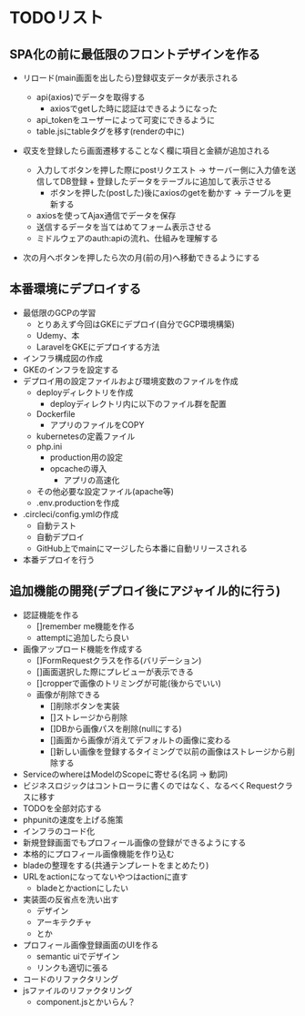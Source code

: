 # TODOリスト

## SPA化の前に最低限のフロントデザインを作る
- リロード(main画面を出したら)登録収支データが表示される
    - api(axios)でデータを取得する
        - axiosでgetした時に認証はできるようになった
    - api_tokenをユーザーによって可変にできるように
    - table.jsにtableタグを移す(renderの中に)
- 収支を登録したら画面遷移することなく欄に項目と金額が追加される
    - 入力してボタンを押した際にpostリクエスト -> サーバー側に入力値を送信してDB登録 + 登録したデータをテーブルに追加して表示させる 
        - ボタンを押した(postした)後にaxiosのgetを動かす -> テーブルを更新する
    - axiosを使ってAjax通信でデータを保存
    - 送信するデータを当てはめてフォーム表示させる
    - ミドルウェアのauth:apiの流れ、仕組みを理解する

- 次の月へボタンを押したら次の月(前の月)へ移動できるようにする

## 本番環境にデプロイする
- 最低限のGCPの学習
    - とりあえず今回はGKEにデプロイ(自分でGCP環境構築)
    - Udemy、本
    - LaravelをGKEにデプロイする方法
- インフラ構成図の作成
- GKEのインフラを設定する
- デプロイ用の設定ファイルおよび環境変数のファイルを作成
    - deployディレクトリを作成
        - deployディレクトリ内に以下のファイル群を配置
    - Dockerfile
        - アプリのファイルをCOPY
    - kubernetesの定義ファイル
    - php.ini
        - production用の設定
        - opcacheの導入
            - アプリの高速化
    - その他必要な設定ファイル(apache等)
    - .env.productionを作成
- .circleci/config.ymlの作成
    - 自動テスト
    - 自動デプロイ
    - GitHub上でmainにマージしたら本番に自動リリースされる
- 本番デプロイを行う

## 追加機能の開発(デプロイ後にアジャイル的に行う)
- 認証機能を作る
    - []remember me機能を作る
    - attemptに追加したら良い
- 画像アップロード機能を作成する
    - []FormRequestクラスを作る(バリデーション)
    - []画面選択した際にプレビューが表示できる
    - []cropperで画像のトリミングが可能(後からでいい)
    - 画像が削除できる
        - []削除ボタンを実装
        - []ストレージから削除
        - []DBから画像パスを削除(nullにする)
        - []画面から画像が消えてデフォルトの画像に変わる
        - []新しい画像を登録するタイミングで以前の画像はストレージから削除する
- ServiceのwhereはModelのScopeに寄せる(名詞 -> 動詞)
- ビジネスロジックはコントローラに書くのではなく、なるべくRequestクラスに移す
- TODOを全部対応する
- phpunitの速度を上げる施策
- インフラのコード化
- 新規登録画面でもプロフィール画像の登録ができるようにする
- 本格的にプロフィール画像機能を作り込む
- bladeの整理をする(共通テンプレートをまとめたり)
- URLをactionになってないやつはactionに直す
    - bladeとかactionにしたい
- 実装面の反省点を洗い出す
    - デザイン
    - アーキテクチャ
    - とか
- プロフィール画像登録画面のUIを作る
    - semantic uiでデザイン
    - リンクも適切に張る
- コードのリファクタリング
- jsファイルのリファクタリング
    - component.jsとかいらん？